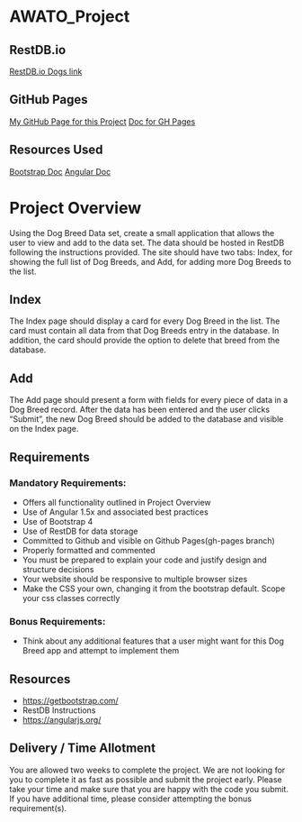 # AWATO_Project

## RestDB.io
[RestDB.io Dogs link](https://awatodogs-5351.restdb.io/home/db/awatodogs-5351)

## GitHub Pages
[My GitHub Page for this Project](https://jthibeault2005.github.io/AWATO_Project/)
[Doc for GH Pages](https://help.github.com/articles/configuring-a-publishing-source-for-github-pages/)

## Resources Used
[Bootstrap Doc](https://getbootstrap.com/docs/4.0/getting-started/introduction/)
[Angular Doc](https://docs.angularjs.org/api)

# Project Overview

Using the Dog Breed Data set, create a small application that allows the user to view and add to the data set. The data should be hosted in RestDB following the instructions provided. The site should have two tabs: Index, for showing the full list of Dog Breeds, and Add, for adding more Dog Breeds to the list.

## Index
The Index page should display a card for every Dog Breed in the list. The card must contain all data from that Dog Breeds entry in the database. In addition, the card should provide the option to delete that breed from the database.

## Add
The Add page should present a form with fields for every piece of data in a Dog Breed record. After the data has been entered and the user clicks “Submit”, the new Dog Breed should be added to the database and visible on the Index page.

## Requirements

### Mandatory Requirements:
- Offers all functionality outlined in Project Overview
- Use of Angular 1.5x and associated best practices
- Use of Bootstrap 4
- Use of RestDB for data storage
- Committed to Github and visible on Github Pages(gh-pages branch)
- Properly formatted and commented
- You must be prepared to explain your code and justify design and structure decisions
- Your website should be responsive to multiple browser sizes
- Make the CSS your own, changing it from the bootstrap default. Scope your css classes correctly
### Bonus Requirements:
- Think about any additional features that a user might want for this Dog Breed app and attempt to implement them

## Resources
- https://getbootstrap.com/
- RestDB Instructions
- https://angularjs.org/

## Delivery / Time Allotment
You are allowed two weeks to complete the project. We are not looking for you to complete it as fast as possible and submit the project early. Please take your time and make sure that you are happy with the code you submit. If you have additional time, please consider attempting the bonus requirement(s).

<!-- 
git add .
git commit -m "type here"
git remote add origin https://github.com/jthibeault2005/AWATO_Project.git
git push -u origin master

Awato info
https://www.awato.org/
https://www.indeed.com/viewjob?jk=ad78a890fd99371f&from=myjobs&tk=1cfomduef0mup43q
https://www.google.com/maps/place/Awato/

Markdown (.md) cheatsheet
https://github.com/adam-p/markdown-here/wiki/Markdown-Cheatsheet

MVC Explained
https://www.tomdalling.com/blog/software-design/model-view-controller-explained/

w3schools
https://www.w3schools.com/bootstrap/default.asp
https://www.w3schools.com/angular/default.asp
https://www.w3schools.com/bootstrap4/default.asp

Bootstrap Examples
https://v4-alpha.getbootstrap.com/examples/
https://themes.getbootstrap.com/
Bootstrap Dynamic Tabs
https://www.w3schools.com/bootstrap/bootstrap_tabs_pills.asp
https://codepen.io/IamManchanda/pen/VzRPVY
https://www.w3schools.com/bootstrap4/bootstrap_ref_js_tab.asp

AngularJS and REST DBs
https://www.openliberty.io/guides/rest-client-angularjs.html
https://blog.brunoscopelliti.com/authentication-to-a-restful-web-service-in-an-angularjs-web-app/
This is used in my controllers.js
https://github.com/RestDB/clientexamples/tree/master/Angular%20simple%20images
-->
